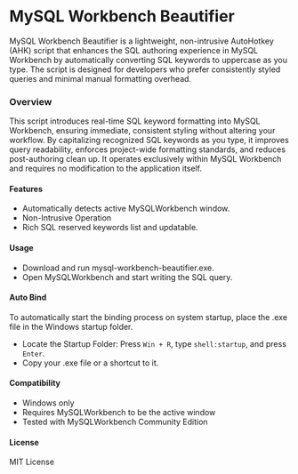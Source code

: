 # MySQL Workbench Beautifier

MySQL Workbench Beautifier is a lightweight, non-intrusive AutoHotkey (AHK) script that enhances the SQL authoring experience in MySQL Workbench by automatically converting SQL keywords to uppercase as you type. The script is designed for developers who prefer consistently styled queries and minimal manual formatting overhead.

### Overview
This script introduces real-time SQL keyword formatting into MySQL Workbench, ensuring immediate, consistent styling without altering your workflow. By capitalizing recognized SQL keywords as you type, it improves query readability, enforces project-wide formatting standards, and reduces post-authoring clean up. It operates exclusively within MySQL Workbench and requires no modification to the application itself.

#### Features
- Automatically detects active MySQLWorkbench window.
- Non-Intrusive Operation
- Rich SQL reserved keywords list and updatable.

#### Usage
- Download and run mysql-workbench-beautifier.exe.
- Open MySQLWorkbench and start writing the SQL query. 

#### Auto Bind
To automatically start the binding process on system startup, place the .exe file in the Windows startup folder.
- Locate the Startup Folder: Press `Win + R`, type `shell:startup`, and press `Enter`.
- Copy your .exe file or a shortcut to it.

#### Compatibility
- Windows only
- Requires MySQLWorkbench to be the active window
- Tested with MySQLWorkbench Community Edition

#### License
MIT License